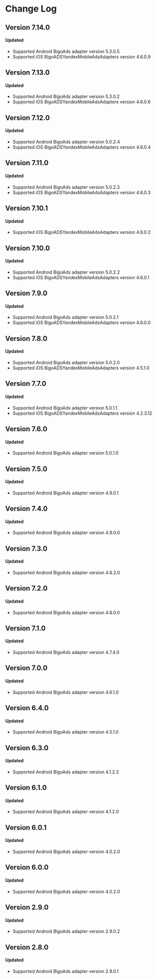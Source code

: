# Change Log

## Version 7.14.0

#### Updated

* Supported Android BigoAds adapter version 5.3.0.5
* Supported iOS BigoADSYandexMobileAdsAdapters version 4.6.0.9

## Version 7.13.0

#### Updated

* Supported Android BigoAds adapter version 5.3.0.2
* Supported iOS BigoADSYandexMobileAdsAdapters version 4.6.0.6

## Version 7.12.0

#### Updated

* Supported Android BigoAds adapter version 5.0.2.4
* Supported iOS BigoADSYandexMobileAdsAdapters version 4.6.0.4

## Version 7.11.0

#### Updated

* Supported Android BigoAds adapter version 5.0.2.3
* Supported iOS BigoADSYandexMobileAdsAdapters version 4.6.0.3

## Version 7.10.1

#### Updated

* Supported iOS BigoADSYandexMobileAdsAdapters version 4.6.0.2

## Version 7.10.0

#### Updated

* Supported Android BigoAds adapter version 5.0.2.2
* Supported iOS BigoADSYandexMobileAdsAdapters version 4.6.0.1

## Version 7.9.0

#### Updated

* Supported Android BigoAds adapter version 5.0.2.1
* Supported iOS BigoADSYandexMobileAdsAdapters version 4.6.0.0

## Version 7.8.0

#### Updated

* Supported Android BigoAds adapter version 5.0.2.0
* Supported iOS BigoADSYandexMobileAdsAdapters version 4.5.1.0

## Version 7.7.0

#### Updated

* Supported Android BigoAds adapter version 5.0.1.1
* Supported iOS BigoADSYandexMobileAdsAdapters version 4.2.3.12

## Version 7.6.0

#### Updated

* Supported Android BigoAds adapter version 5.0.1.0

## Version 7.5.0

#### Updated

* Supported Android BigoAds adapter version 4.9.0.1

## Version 7.4.0

#### Updated

* Supported Android BigoAds adapter version 4.9.0.0

## Version 7.3.0

#### Updated

* Supported Android BigoAds adapter version 4.8.2.0

## Version 7.2.0

#### Updated

* Supported Android BigoAds adapter version 4.8.0.0

## Version 7.1.0

#### Updated

* Supported Android BigoAds adapter version 4.7.4.0

## Version 7.0.0

#### Updated

* Supported Android BigoAds adapter version 4.6.1.0

## Version 6.4.0

#### Updated

* Supported Android BigoAds adapter version 4.5.1.0

## Version 6.3.0

#### Updated

* Supported Android BigoAds adapter version 4.1.2.2

## Version 6.1.0

#### Updated

* Supported Android BigoAds adapter version 4.1.2.0

## Version 6.0.1

#### Updated

* Supported Android BigoAds adapter version 4.0.2.0

## Version 6.0.0

#### Updated

* Supported Android BigoAds adapter version 4.0.2.0

## Version 2.9.0

#### Updated

* Supported Android BigoAds adapter version 2.9.0.2

## Version 2.8.0

#### Updated

* Supported Android BigoAds adapter version 2.9.0.1
